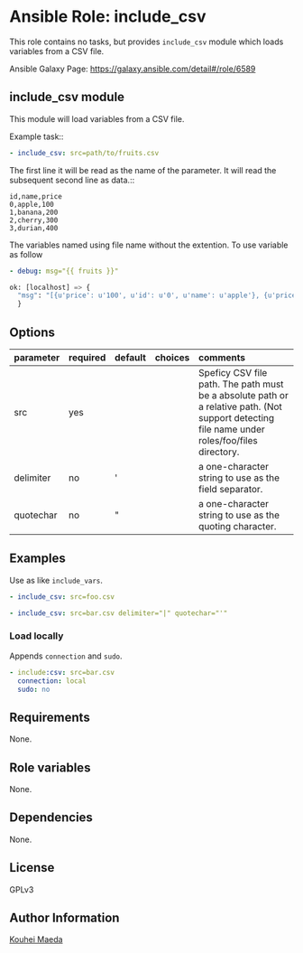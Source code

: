 # Ansible Role: include_csv

This role contains no tasks, but provides ``include_csv`` module which loads variables from a CSV file.

Ansible Galaxy Page: https://galaxy.ansible.com/detail#/role/6589

## include_csv module

This module will load variables from a CSV file.

Example task::

```yaml
- include_csv: src=path/to/fruits.csv
```

The first line it will be read as the name of the parameter.
It will read the subsequent second line as data.::

```csv
id,name,price
0,apple,100
1,banana,200
2,cherry,300
3,durian,400
```

The variables named using file name without the extention.
To use variable as follow

```yaml
- debug: msg="{{ fruits }}"
```

```python
ok: [localhost] => {
  "msg": "[{u'price': u'100', u'id': u'0', u'name': u'apple'}, {u'price': u'200', u'id': u'1', u'name': u'banana'}, {u'price': u'300', u'id': u'2', u'name': u'cherry'}, {u'price': u'400', u'id': u'3', u'name': u'durian'}]"
  }
```

## Options

| parameter | required | default | choices | comments                                                                                                                                      |
|:----------|:---------|:--------|:--------|:----------------------------------------------------------------------------------------------------------------------------------------------|
| src       | yes      |         |         | Speficy CSV file path. The path must be a absolute path or a relative path. (Not support detecting file name under roles/foo/files directory. |
| delimiter | no       | '       |         | a one-character string to use as the field separator.                                                                                         |
| quotechar | no       | "       |         | a one-character string to use as the quoting character.                                                                                       |

## Examples

Use as like ``include_vars``.

```yaml
- include_csv: src=foo.csv
```

```yaml
- include_csv: src=bar.csv delimiter="|" quotechar="'"
```

### Load locally

Appends ``connection`` and ``sudo``.

```yaml
- include:csv: src=bar.csv
  connection: local
  sudo: no
```

## Requirements

None.

## Role variables

None.

## Dependencies

None.

## License

GPLv3

## Author Information

[Kouhei Maeda](https://github.com/mkouhei)

